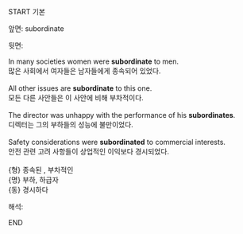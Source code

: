 START
기본

앞면:
subordinate


뒷면:
<div>In many societies women were <b>subordinate</b> to men. </div><div>많은 사회에서 여자들은 남자들에게 종속되어 있었다.</div><div><br></div><div><div>All other issues are <b>subordinate</b> to this one. </div><div>모든 다른 사안들은 이 사안에 비해 부차적이다.</div></div><div><br></div><div>The director was unhappy with the performance of his <b>subordinates</b>.<br></div><div>디렉터는 그의 부하들의 성능에 불만이었다.<br></div><div><br></div><div><div>Safety considerations were <b>subordinated</b> to commercial interests. </div><div>안전 관련 고려 사항들이 상업적인 이익보다 경시되었다.</div></div><div><br></div><div>{형} 종속된 , 부차적인</div><div>{명} 부하, 하급자</div><div>{동} 경시하다</div>


해석:

END